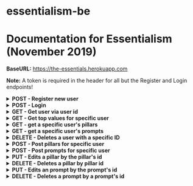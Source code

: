 # essentialism-be

# Documentation for Essentialism (November 2019)



<b>BaseURL:</b> https://the-essentials.herokuapp.com

<b>Note:</b> A token is required in the header for all but the Register and Login endpoints!
<details>
<summary><b>POST - Register new user</b></summary>

Endpoint: BaseURL/api/auth/register
Requires an object with a username and password, both are strings and username has to be unique: 

```
{
	"username": "Alethia",
	"password": "12345"
}
```

If successful, will return status code of 201 (CREATED), the new user's id and a token (example):

```
{
    "message": "Hello, Alethia!",
    "token": "eyJhbGciOiJIUzI1NiIsIn..."
    "userId": 18
}
```
</details>

<details>
<summary><b>POST - Login</b></summary>
<br>
<b>Endpoint:</b> <code>BaseURL/api/auth/login</code>
<br>
<br>
Requires an object with username and password, both are strings: 

```
{
	"username": "Alethia",
	"password": "12345"
}
```

If successful, will return status code of 200 (OK), the new item object and a token (example):

```
{
    "message": "Successful login, Alethia!",
    "token": "eyJhbGciOiJI...",
    "userId": 18
}
```
</details>


<details>
<summary><b>GET - Get user via user id</b></summary>
<br>
<b>Endpoint:</b> <code>BaseURL/api/users/:userId</code>
<br>
<br>
No body required in the request. 
<br>
<br>
If successful, will return status code of 200 (OK) and a single user object with an array of the user's pillars and prompts:

```
{
    "user": {
        "id": 13,
        "username": "Matthew",
        "pillars": [
            {
                "id": 49,
                "pillar": "Openess",
                "top": true
            },
            {
                "id": 50,
                "pillar": "Transperancy",
                "top": true
            },
            {
                "id": 51,
                "pillar": "Travel",
                "top": true
            },
            {
                "id": 52,
                "pillar": "Balance",
                "top": false
            },
            {
                "id": 53,
                "pillar": "Competence",
                "top": false
            },
            {
                "id": 54,
                "pillar": "Knowledge",
                "top": false
            },
            {
                "id": 55,
                "pillar": "Growth",
                "top": false
            }
        ],
        "prompts": [
            {
                "id": 25,
                "prompt": "I chose these as my top values because ..."
            },
            {
                "id": 26,
                "prompt": "The current projects I'm involved in include..."
            }
        ]
    }
}
```
</details>


<details>
<summary><b>GET - Get top values for specific user</b></summary>
<br>
<b>Endpoint:</b> <code>BaseURL/api/users/:userId/top</code>
<br>
<br>
No Body is required: 

If successful will return status code of 200 (OK) and a array of user's top values:

```
[
    {
        "id": 49,
        "pillar": "Compassion",
        "top": "true",
        "user": 13
    },
    {
        "id": 50,
        "pillar": "Health",
        "top": "true",
        "user": 13
    },
    {
        "id": 51,
        "pillar": "Athleticism",
        "top": "true",
        "user": 13
    },
    {
        "id": 53,
        "pillar": "Love",
        "top": "true",
        "user": 13
    },
    {
        "id": 54,
        "pillar": "Transperancy",
        "top": "true",
        "user": 13
    },
    {
        "id": 55,
        "pillar": "Respect",
        "top": "true",
        "user": 13
    }
]
```
</details>


<details>
<summary><b>GET - get a specific user's pillars</b></summary>
<br>
<b>Endpoint:</b> <code>BaseURL/api/pillars/:userId</code>
<br>

<br>
No body required in the request. 
<br>
<br>
If successful will return status code of 200 (OK) and an array of pillar-objects:

```
           {
                "id": 49,
                "pillar": "Openess",
                "top": true
            },
            {
                "id": 50,
                "pillar": "Transperancy",
                "top": true
            },
            {
                "id": 51,
                "pillar": "Travel",
                "top": true
            },
            {
                "id": 52,
                "pillar": "Balance",
                "top": false
            },
            {
                "id": 53,
                "pillar": "Competence",
                "top": false
            },
            {
                "id": 54,
                "pillar": "Knowledge",
                "top": false
            },
            {
                "id": 55,
                "pillar": "Growth",
                "top": false
            }
```
</details>


<details>
<summary><b>GET - get a specific user's prompts</b></summary>
<br>
<b>Endpoint:</b> <code>BaseURL/api/prompts/:userId</code>
<br>
<br>
No body required in the request. 
<br>
<br>
If successful will return status code of 200 (OK) and an array of prompt-objects:



```
[
    {
        "id": 21,
        "prompt": "I value these values because they have been integrated into my upbringing"
    },
    {
        "id": 22,
        "prompt": "The projects I'm involved in are x, y, z"
    }
]
```


</details>

<details>
<summary><b>DELETE - Deletes a user with a specific ID</b></summary>
<br>
<b>Endpoint:</b> <code>BaseURL/api/users/:userId</code>
<br>

<br>
No body required in the request
<br>
<br>
If successful will return status code of 200 (OK) and will return an object of the user's information:

```
{
    "id": 10,
    "username": "Katie",
    "pillars": [
           {
                "id": 49,
                "pillar": "Openess",
                "top": true
            },
            {
                "id": 50,
                "pillar": "Transperancy",
                "top": true
            },
            {
                "id": 51,
                "pillar": "Travel",
                "top": true
            },
            {
                "id": 52,
                "pillar": "Balance",
                "top": false
            },
            {
                "id": 53,
                "pillar": "Competence",
                "top": false
            },
            {
                "id": 54,
                "pillar": "Knowledge",
                "top": false
            },
            {
                "id": 55,
                "pillar": "Growth",
                "top": false
            }
    ],
    "prompts": [
        {
            "id": 19,
            "prompt": "I value these values because they have been integrated into my upbringing"
        },
        {
            "id": 20,
            "prompt": "The projects I'm involved in are x, y, z"
        }
    ]
}
```
</details>

<details>
<summary><b>POST - Post pillars for specific user</b></summary>
<br>
<b>Endpoint:</b> <code>BaseURL/api/pillars</code>
<br>
<br>
Requires an array of objects. Must sepcify user_id and pillar fields & the top field is optional (but defaults to false): 

```
[
	{
		"pillar": "Patience",
		"user_id": 13,
		"top": "true"
	},
	{
		"pillar": "Kindness",
		"user_id": 13,
		"top": "true"
	},
		{
		"pillar": "Balance",
		"user_id": 13,
		"top": "true"
	}
]
```

If successful will return status code of 201 (CREATED) and a message:

```
message: "New pillars were added!"
```
</details>


<details>
<summary><b>POST - Post prompts for specific user</b></summary>
<br>
<b>Endpoint:</b> <code>BaseURL/api/prompts</code>
<br>
<br>
Requires an array of objects. Must sepcify user_id and prompt fields: 

```
[
{
	"prompt": "I chose these 3 values since I think they have added value to my life and wellbeing",
	"user_id": 13
},
{
	"prompt": "Current projects I'm working on include painting a portrait and remodeling the kitchen",
	"user_id": 13
}
]
```

If successful will return status code of 201 (CREATED) and a message:

```
message: "New prompts were created!"
```
</details>

<details>
<summary><b>PUT - Edits a pillar by the pillar's id</b></summary>
<br>
<b>Endpoint:</b> <code>BaseURL/api/pillars/:pillarId</code>
<br>

<br>
Requires an object with the pillar field(s) being updated. Can update "pillar" and/or "top" field:

```
{
	"pillar": "Hospitality"
    "top": "true"
}
```

If successful will return status code of 201 (CREATED) and a single object of the newly created item:

```
{
    "id": 18,
    "pillar": "Hospitality"
    "top": "true"
}
```
</details>

<details>
<summary><b>DELETE - Deletes a pillar by pillar id</b></summary>
<br>
<b>Endpoint:</b> <code>BaseURL/api/pillars/:pillarId</code>
<br>
<br>
No body required in the request. 
<br>
<br>
If successful will return status code of 200 (OK) and an object of the deleted pillar:

```
{
    "id": 18,
    "pillar": "Hard Work"
}
```
</details>


<details>
<summary><b>PUT - Edits an prompt by the prompt's id</b></summary>
<br>
<b>Endpoint:</b> <code>BaseURL/api/prompts/:promptId</code>
<br>

<br>
Requires an object with the prompt field being updated:

```
{
	"Prompt": "I started working on a project with a local ..."
}
```

If successful will return status code of 201 (CREATED) and a single object of the newly created item. Here is an example:

```
{
    "id": 10
	"Prompt": "I started working on a project with a local ..."
}
```
</details>

<details>
<summary><b>DELETE - Deletes a prompt by a prompt's id</b></summary>
<br>
<b>Endpoint:</b> <code>BaseURL/api/prompts/:prompId</code>
<br>
<br>
No body required in the request. 
<br>
<br>
If successful will return a status code of 200 (OK) and an object of the updated prompt:

```
{
    "id": 10
   "prompt": "The projects I'm involved in are x, y, z"
}
```
</details>
